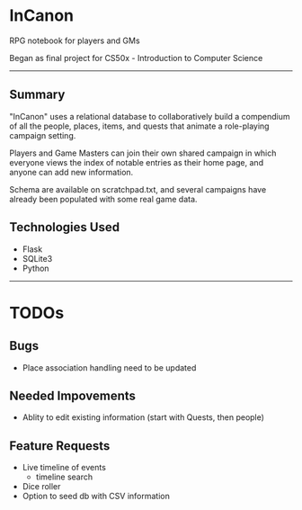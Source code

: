 # InCanon #
RPG notebook for players and GMs

Began as final project for CS50x - Introduction to Computer Science

---

## Summary ##

"InCanon" uses a relational database to collaboratively build a compendium of
all the people, places, items, and quests that animate a role-playing campaign setting.

Players and Game Masters can join their own shared campaign in which everyone
views the index of notable entries as their home page, and anyone can add new information.

Schema are available on scratchpad.txt, and several campaigns have
already been populated with some real game data.

## Technologies Used ##

- Flask
- SQLite3
- Python

---

# TODOs #

## Bugs ##
- Place association handling need to be updated

## Needed Impovements ##
- Ablity to edit existing information (start with Quests, then people)

## Feature Requests ##
- Live timeline of events
    - timeline search
- Dice roller
- Option to seed db with CSV information

